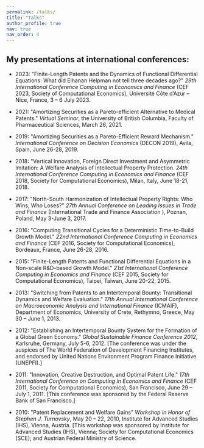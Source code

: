 ```yaml
---
permalink: /talks/
title: "Talks"
author_profile: true
nav: true
nav_order: 4
---
```


## My presentations at international conferences:

- 2023:	"Finite-Length Patents and the Dynamics of Functional Differential Equations: What did Elhanan Helpman not tell three decades ago?" *29th International Conference Computing in Economics and Finance* (CEF 2023, Society of  Computational Economics), Université Côte d’Azur – Nice, France, 3 – 6 July 2023.

- 2021: "Amortizing Securities as a Pareto-efficient Alternative to Medical Patents." *Virtual Seminar*, the University of British Columbia, Faculty of Pharmaceutical Sciences, March 26, 2021. 

- 2019: "Amortizing Securities as a Pareto-Efficient Reward Mechanism." *International Conference on Decision Economics* (DECON 2019), Avila, Spain, June 26-28, 2019.
  
- 2018: "Vertical Innovation, Foreign Direct Investment and Asymmetric Imitation: A Welfare Analysis of Intellectual Property Protection. *24th International Conference Computing in Economics and Finance* (CEF 2018, Society for Computational Economics), Milan, Italy, June 18-21, 2018. 

- 2017: "North-South Harmonization of Intellectual Property Rights: Who Wins, Who Loses?" *27th Annual Conference on Leading Issues in Trade and Finance* (International Trade and Finance Association ), Poznan, Poland, May 3-June 3, 2017. 

- 2016:	"Computing Transitional Cycles for a Deterministic Time-to-Build Growth Model." *22nd International Conference Computing in Economics and Finance* (CEF 2016, Society for Computational Economics), Bordeaux, France, June 26-28, 2016.
	
- 2015: "Finite-Length Patents and Functional Differential Equations in a Non-scale R&D-based Growth Model."
*21st International Conference Computing in Economics and Finance* (CEF 2015, Society for Computational Economics), Taipei, Taiwan, June 20-22, 2015.

- 2013:	"Switching from Patents to an Intertemporal Bounty: Transitional Dynamics and Welfare 			Evaluation." *17th Annual International Conference on Macroeconomic Analysis and International Finance* (ICMAIF), Department of Economics, University of Crete, Rethymno, Greece, May 30 – June 1, 2013. 

- 2012:	"Establishing an Intertemporal Bounty System for the Formation of a Global Green Economy." *Global Sustainable Finance Conference 2012*, Karlsruhe, Germany, July 5-6, 2012. [The conference was under the auspices of The World Federation of Development Financing Institutes, and endorsed by United Nations Environment Program Finance Initiative (UNEPFI).]

- 2011:	"Innovation, Creative Destruction, and Optimal Patent Life." *17th International Conference on Computing in Economics and Finance* (CEF 2011, Society for Computational Economics), San Francisco, June 29 – July 1, 2011. [This conference was sponsored by the Federal Reserve Bank of San Francisco.]

- 2010:	"Patent Replacement and Welfare Gains" *Workshop in Honor of Stephen J. Turnovsky*, May 20 – 22, 2010, Institute for Advanced Studies (IHS), Vienna, Austria. [This workshop was sponsored by Institute for Advanced Studies (IHS), Vienna; Society for Computational Economics (SCE); and Austrian Federal Ministry of Science.
  
